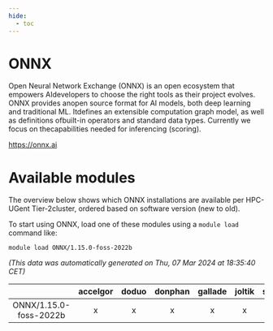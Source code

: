 ```yaml
---
hide:
  - toc
---
```


ONNX
====


Open Neural Network Exchange (ONNX) is an open ecosystem that empowers AIdevelopers to choose the right tools as their project evolves. ONNX provides anopen source format for AI models, both deep learning and traditional ML. Itdefines an extensible computation graph model, as well as definitions ofbuilt-in operators and standard data types. Currently we focus on thecapabilities needed for inferencing (scoring).

https://onnx.ai
# Available modules


The overview below shows which ONNX installations are available per HPC-UGent Tier-2cluster, ordered based on software version (new to old).

To start using ONNX, load one of these modules using a `module load` command like:

```shell
module load ONNX/1.15.0-foss-2022b
```

*(This data was automatically generated on Thu, 07 Mar 2024 at 18:35:40 CET)*  

| |accelgor|doduo|donphan|gallade|joltik|skitty|
| :---: | :---: | :---: | :---: | :---: | :---: | :---: |
|ONNX/1.15.0-foss-2022b|x|x|x|x|x|x|
